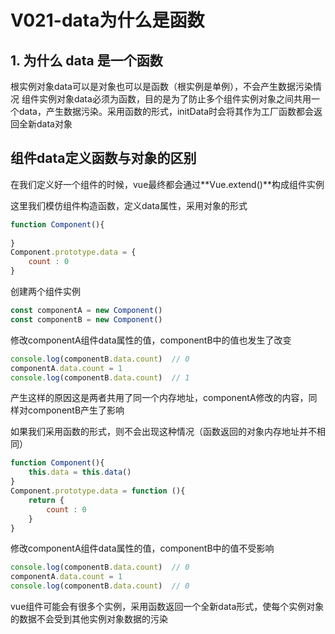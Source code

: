 # V021-data为什么是函数

## 1. 为什么 data 是一个函数

根实例对象data可以是对象也可以是函数（根实例是单例），不会产生数据污染情况
组件实例对象data必须为函数，目的是为了防止多个组件实例对象之间共用一个data，产生数据污染。采用函数的形式，initData时会将其作为工厂函数都会返回全新data对象



## 组件data定义函数与对象的区别

在我们定义好一个组件的时候，vue最终都会通过**Vue.extend()**构成组件实例

这里我们模仿组件构造函数，定义data属性，采用对象的形式
```js
function Component(){
 
}
Component.prototype.data = {
	count : 0
}
```
创建两个组件实例

```js
const componentA = new Component()
const componentB = new Component()
```
修改componentA组件data属性的值，componentB中的值也发生了改变
```js
console.log(componentB.data.count)  // 0
componentA.data.count = 1
console.log(componentB.data.count)  // 1
```

产生这样的原因这是两者共用了同一个内存地址，componentA修改的内容，同样对componentB产生了影响

如果我们采用函数的形式，则不会出现这种情况（函数返回的对象内存地址并不相同）
```js
function Component(){
	this.data = this.data()
}
Component.prototype.data = function (){
    return {
   		count : 0
    }
}
```
修改componentA组件data属性的值，componentB中的值不受影响
```js
console.log(componentB.data.count)  // 0
componentA.data.count = 1
console.log(componentB.data.count)  // 0
```
vue组件可能会有很多个实例，采用函数返回一个全新data形式，使每个实例对象的数据不会受到其他实例对象数据的污染

